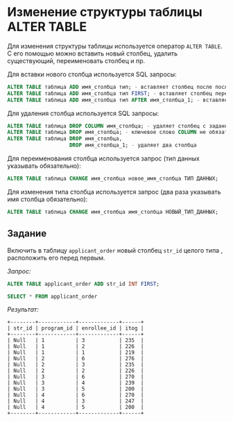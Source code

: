 # Изменение структуры таблицы ALTER TABLE

Для изменения структуры таблицы используется оператор ```ALTER TABLE```. С его помощью можно вставить новый столбец, удалить существующий, переименовать столбец и пр.

Для вставки нового столбца используется SQL запросы:

```SQL
ALTER TABLE таблица ADD имя_столбца тип; - вставляет столбец после последнего
ALTER TABLE таблица ADD имя_столбца тип FIRST; - вставляет столбец перед первым
ALTER TABLE таблица ADD имя_столбца тип AFTER имя_столбца_1; - вставляет столбец после укзанного столбца
```

Для удаления столбца используется SQL запросы:

```SQL
ALTER TABLE таблица DROP COLUMN имя_столбца; - удаляет столбец с заданным именем
ALTER TABLE таблица DROP имя_столбца; - ключевое слово COLUMN не обязательно указывать
ALTER TABLE таблица DROP имя_столбца,
                    DROP имя_столбца_1; - удаляет два столбца
```

Для переименования столбца используется  запрос (тип данных указывать обязательно):
```SQL
ALTER TABLE таблица CHANGE имя_столбца новое_имя_столбца ТИП ДАННЫХ;
```

Для изменения типа  столбца используется запрос (два раза указывать имя столбца обязательно): 

```SQL
ALTER TABLE таблица CHANGE имя_столбца имя_столбца НОВЫЙ_ТИП_ДАННЫХ;
```

## Задание

Включить в таблицу ```applicant_order``` новый столбец ```str_id``` целого типа , расположить его перед первым.

*Запрос:*
```SQL
ALTER TABLE applicant_order ADD str_id INT FIRST;

SELECT * FROM applicant_order

```

*Результат:*
```
+--------+------------+-------------+------+
| str_id | program_id | enrollee_id | itog |
+--------+------------+-------------+------+
| Null   | 1          | 3           | 235  |
| Null   | 1          | 2           | 226  |
| Null   | 1          | 1           | 219  |
| Null   | 2          | 6           | 276  |
| Null   | 2          | 3           | 235  |
| Null   | 2          | 2           | 226  |
| Null   | 3          | 6           | 270  |
| Null   | 3          | 4           | 239  |
| Null   | 3          | 5           | 200  |
| Null   | 4          | 6           | 270  |
| Null   | 4          | 3           | 247  |
| Null   | 4          | 5           | 200  |
+--------+------------+-------------+------+
```

